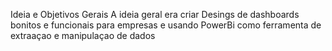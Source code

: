 Ideia e Objetivos Gerais
A ideia geral era criar Desings de dashboards bonitos e funcionais para empresas e usando PowerBi como ferramenta de extraaçao e manipulaçao de dados
